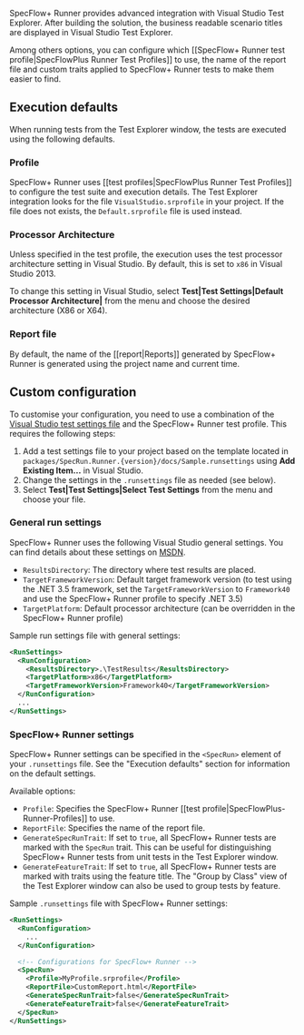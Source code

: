 SpecFlow+ Runner provides advanced integration with Visual Studio Test Explorer. After building the solution, the business readable scenario titles are displayed in Visual Studio Test Explorer.

Among others options, you can configure which [[SpecFlow+ Runner test profile|SpecFlowPlus Runner Test Profiles]] to use, the name of the report file and custom traits applied to SpecFlow+ Runner tests to make them easier to find.

## Execution defaults

When running tests from the Test Explorer window, the tests are executed using the following defaults.

### Profile

SpecFlow+ Runner uses [[test profiles|SpecFlowPlus Runner Test Profiles]] to configure the test suite and execution details. The Test Explorer integration looks for the file `VisualStudio.srprofile` in your project. If the file does not exists, the `Default.srprofile` file is used instead.

### Processor Architecture

Unless specified in the test profile, the execution uses the test processor architecture setting in Visual Studio. By default, this is set to `x86` in Visual Studio 2013. 

To change this setting in Visual Studio, select  **Test|Test Settings|Default Processor Architecture|** from the menu and choose the desired architecture (X86 or X64).

### Report file

By default, the name of the [[report|Reports]] generated by SpecFlow+ Runner is generated using the project name and current time.

## Custom configuration

To customise your configuration, you need to use a combination of the [Visual Studio test settings file](http://msdn.microsoft.com/en-us/library/jj635153.aspx) and the SpecFlow+ Runner test profile. This requires the following steps:

1. Add a test settings file to your project based on the template located in `packages/SpecRun.Runner.{version}/docs/Sample.runsettings` using **Add Existing Item...** in Visual Studio.
2. Change the settings in the `.runsettings` file as needed (see below).
3. Select **Test|Test Settings|Select Test Settings** from the menu and choose your file.

### General run settings

SpecFlow+ Runner uses the following Visual Studio general settings. You can find details about these settings on [MSDN](http://msdn.microsoft.com/en-us/library/jj635153.aspx).

* `ResultsDirectory`: The directory where test results are placed.
* `TargetFrameworkVersion`: Default target framework version (to test using the .NET 3.5 framework, set the `TargetFrameworkVersion` to `Framework40` and use the SpecFlow+ Runner profile to specify .NET 3.5)
* `TargetPlatform`: Default processor architecture (can be overridden in the SpecFlow+ Runner profile)

Sample run settings file with general settings:

```xml
<RunSettings>
  <RunConfiguration>
    <ResultsDirectory>.\TestResults</ResultsDirectory>
    <TargetPlatform>x86</TargetPlatform>
    <TargetFrameworkVersion>Framework40</TargetFrameworkVersion>
  </RunConfiguration>
  ...
</RunSettings>
```

### SpecFlow+ Runner settings

SpecFlow+ Runner settings can be specified in the `<SpecRun>` element of your `.runsettings` file. See the "Execution defaults" section for information on the default settings.

Available options:

* `Profile`: Specifies the SpecFlow+ Runner [[test profile|SpecFlowPlus-Runner-Profiles]] to use. 
* `ReportFile`: Specifies the name of the report file. 
* `GenerateSpecRunTrait`: If set to `true`, all SpecFlow+ Runner tests are marked with the `SpecRun` trait. This can be useful for distinguishing SpecFlow+ Runner tests from unit tests in the Test Explorer window.
* `GenerateFeatureTrait`: If set to `true`, all SpecFlow+ Runner tests are marked with traits using the feature title. The "Group by Class" view of the Test Explorer window can also be used to group tests by feature.

Sample `.runsettings` file with SpecFlow+ Runner settings:

```xml
<RunSettings>
  <RunConfiguration>
    ...
  </RunConfiguration>

  <!-- Configurations for SpecFlow+ Runner -->
  <SpecRun>
    <Profile>MyProfile.srprofile</Profile>
    <ReportFile>CustomReport.html</ReportFile>
    <GenerateSpecRunTrait>false</GenerateSpecRunTrait>
    <GenerateFeatureTrait>false</GenerateFeatureTrait>
  </SpecRun>
</RunSettings>
```


